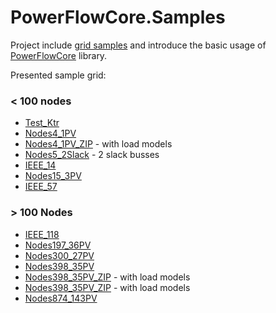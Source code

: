 ﻿# PowerFlowCore.Samples

Project include [grid samples](https://github.com/ealux/PowerFlowCore/tree/master/PowerFlowCore.Samples/SampleGrids) and introduce the basic usage of [PowerFlowCore](https://github.com/ealux/PowerFlowCore) library.

Presented sample grid:

### < 100 nodes

* [Test_Ktr](https://github.com/ealux/PowerFlowCore/blob/master/PowerFlowCore.Samples/SampleGrids/Test_Ktr.cs)
* [Nodes4_1PV](https://github.com/ealux/PowerFlowCore/blob/master/PowerFlowCore.Samples/SampleGrids/Nodes4_1PV.cs)
* [Nodes4_1PV_ZIP](https://github.com/ealux/PowerFlowCore/blob/master/PowerFlowCore.Samples/SampleGrids/Nodes4_1PV_ZIP.cs) - with load models
* [Nodes5_2Slack](https://github.com/ealux/PowerFlowCore/blob/master/PowerFlowCore.Samples/SampleGrids/Nodes5_2Slack.cs) - 2 slack busses
* [IEEE_14](https://github.com/ealux/PowerFlowCore/blob/master/PowerFlowCore.Samples/SampleGrids/IEEE-14.cs)
* [Nodes15_3PV](https://github.com/ealux/PowerFlowCore/blob/master/PowerFlowCore.Samples/SampleGrids/Nodes15_3PV.cs)
* [IEEE_57](https://github.com/ealux/PowerFlowCore/blob/master/PowerFlowCore.Samples/SampleGrids/IEEE-57.cs)

### > 100 Nodes

* [IEEE_118](https://github.com/ealux/PowerFlowCore/blob/master/PowerFlowCore.Samples/SampleGrids/IEEE-118.cs)
* [Nodes197_36PV](https://github.com/ealux/PowerFlowCore/blob/master/PowerFlowCore.Samples/SampleGrids/Nodes197_36PV.cs)
* [Nodes300_27PV](https://github.com/ealux/PowerFlowCore/blob/master/PowerFlowCore.Samples/SampleGrids/Nodes300_27PV.cs)
* [Nodes398_35PV](https://github.com/ealux/PowerFlowCore/blob/master/PowerFlowCore.Samples/SampleGrids/Nodes398_35PV.cs)
* [Nodes398_35PV_ZIP](https://github.com/ealux/PowerFlowCore/blob/master/PowerFlowCore.Samples/SampleGrids/Nodes398_35PV_ZIP.cs) - with load models
* [Nodes398_35PV_ZIP](https://github.com/ealux/PowerFlowCore/blob/master/PowerFlowCore.Samples/SampleGrids/Nodes398_35PV_ZIP.cs) - with load models
* [Nodes874_143PV](https://github.com/ealux/PowerFlowCore/blob/master/PowerFlowCore.Samples/SampleGrids/Nodes874_143PV.cs)